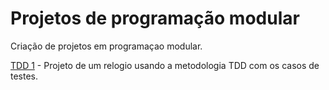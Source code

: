 # Projetos de programação modular
Criação de projetos em programaçao modular.

[TDD 1](TDD1) - Projeto de um relogio usando a metodologia TDD com os casos de testes. 
